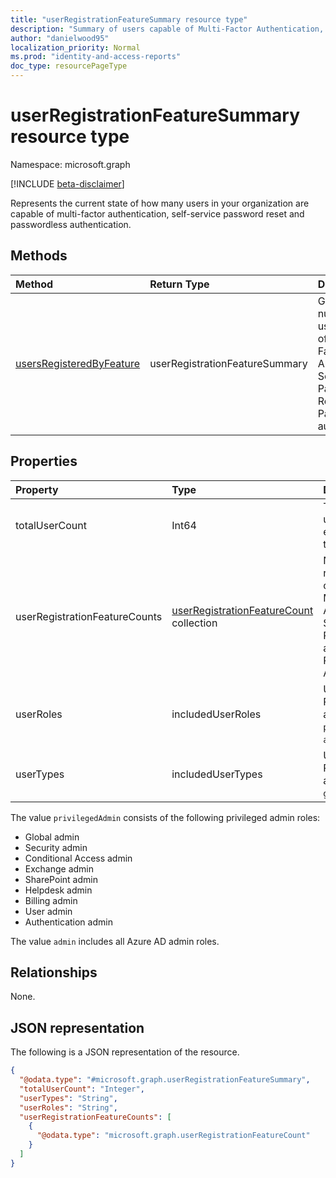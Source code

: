 ```yaml
---
title: "userRegistrationFeatureSummary resource type"
description: "Summary of users capable of Multi-Factor Authentication, Self-Service Password Reset, and Passwordless authentication."
author: "danielwood95"
localization_priority: Normal
ms.prod: "identity-and-access-reports"
doc_type: resourcePageType
---
```


# userRegistrationFeatureSummary resource type

Namespace: microsoft.graph

[!INCLUDE [beta-disclaimer](../../includes/beta-disclaimer.md)]

Represents the current state of how many users in your organization are capable of multi-factor authentication, self-service password reset and passwordless authentication.

## Methods

| Method       | Return Type | Description |
|:-------------|:------------|:------------|
| [usersRegisteredByFeature](../api/authenticationmethodsroot-usersregisteredbyfeature.md) | userRegistrationFeatureSummary | Get the number of users capable of Multi-Factor Authentication, Self-Service Password Reset, and Passwordless authentication. |

## Properties
|Property|Type|Description|
|:---|:---|:---|
|totalUserCount|Int64|Total number of users accounts, excluding those that are blocked|
|userRegistrationFeatureCounts|[userRegistrationFeatureCount](../resources/userregistrationfeaturecount.md) collection|Number of users registered or capable for Multi-Factor Authentication, Self-Service Password Reset and Passwordless Authentication.|
|userRoles|includedUserRoles|User role type. Possible values are: `all`, `privilegedAdmin`, `admin`, `user`.|
|userTypes|includedUserTypes|User type. Possible values are: `all`, `member`, `guest`.|

The value `privilegedAdmin` consists of the following privileged admin roles:

* Global admin
* Security admin
* Conditional Access admin
* Exchange admin
* SharePoint admin
* Helpdesk admin
* Billing admin
* User admin
* Authentication admin

The value `admin` includes all Azure AD admin roles. 

## Relationships
None.

## JSON representation
The following is a JSON representation of the resource.
<!-- {
  "blockType": "resource",
  "@odata.type": "microsoft.graph.userRegistrationFeatureSummary"
}
-->
``` json
{
  "@odata.type": "#microsoft.graph.userRegistrationFeatureSummary",
  "totalUserCount": "Integer",
  "userTypes": "String",
  "userRoles": "String",
  "userRegistrationFeatureCounts": [
    {
      "@odata.type": "microsoft.graph.userRegistrationFeatureCount"
    }
  ]
}
```
